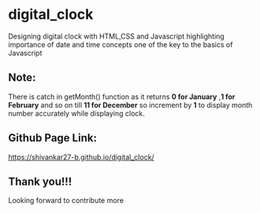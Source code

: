 # digital_clock
Designing digital clock with HTML,CSS and Javascript 
highlighting importance of date and time concepts one of the key to the basics of Javascript 
## Note:
There is catch in getMonth() function as it returns **0 for January** ,**1 for February** and so on till **11 for December** so increment by **1** to display month number accurately while displaying clock.
## Github Page Link:
https://shivankar27-b.github.io/digital_clock/
## Thank you!!!
Looking forward to contribute more
